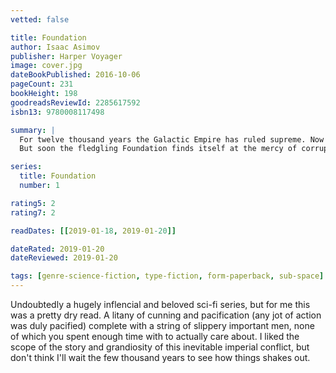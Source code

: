 ```yaml
---
vetted: false

title: Foundation
author: Isaac Asimov
publisher: Harper Voyager
image: cover.jpg
dateBookPublished: 2016-10-06
pageCount: 231
bookHeight: 198
goodreadsReviewId: 2285617592
isbn13: 9780008117498

summary: |
  For twelve thousand years the Galactic Empire has ruled supreme. Now it is dying. But only Hari Seldon, creator of the revolutionary science of psychohistory, can see into the future — to a dark age of ignorance, barbarism, and warfare that will last thirty thousand years. To preserve knowledge and save mankind, Seldon gathers the best minds in the Empire — both scientists and scholars — and brings them to a bleak planet at the edge of the Galaxy to serve as a beacon of hope for a future generations. He calls his sanctuary the Foundation.
  But soon the fledgling Foundation finds itself at the mercy of corrupt warlords rising in the wake of the receding Empire. Mankind's last best hope is faced with an agonizing choice: submit to the barbarians and be overrun — or fight them and be destroyed.

series:
  title: Foundation
  number: 1

rating5: 2
rating7: 2

readDates: [[2019-01-18, 2019-01-20]]

dateRated: 2019-01-20
dateReviewed: 2019-01-20

tags: [genre-science-fiction, type-fiction, form-paperback, sub-space]
---
```


Undoubtedly a hugely inflencial and beloved sci-fi series, but for me this was a pretty dry read. A litany of cunning and pacification (any jot of action was duly pacified) complete with a string of slippery important men, none of which you spent enough time with to actually care about. I liked the scope of the story and grandiosity of this inevitable imperial conflict, but don't think I'll wait the few thousand years to see how things shakes out.
